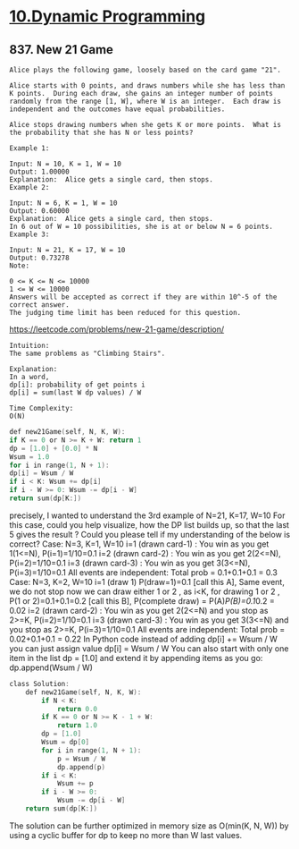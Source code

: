 

# [10.Dynamic Programming](/dynamic-programming.md)

## 837. New 21 Game

    Alice plays the following game, loosely based on the card game "21".
    
    Alice starts with 0 points, and draws numbers while she has less than K points.  During each draw, she gains an integer number of points randomly from the range [1, W], where W is an integer.  Each draw is independent and the outcomes have equal probabilities.
    
    Alice stops drawing numbers when she gets K or more points.  What is the probability that she has N or less points?
    
    Example 1:
    
    Input: N = 10, K = 1, W = 10
    Output: 1.00000
    Explanation:  Alice gets a single card, then stops.
    Example 2:
    
    Input: N = 6, K = 1, W = 10
    Output: 0.60000
    Explanation:  Alice gets a single card, then stops.
    In 6 out of W = 10 possibilities, she is at or below N = 6 points.
    Example 3:
    
    Input: N = 21, K = 17, W = 10
    Output: 0.73278
    Note:
    
    0 <= K <= N <= 10000
    1 <= W <= 10000
    Answers will be accepted as correct if they are within 10^-5 of the correct answer.
    The judging time limit has been reduced for this question.


https://leetcode.com/problems/new-21-game/description/

    Intuition:
    The same problems as "Climbing Stairs".
    
    Explanation:
    In a word,
    dp[i]: probability of get points i
    dp[i] = sum(last W dp values) / W
    
    Time Complexity:
    O(N)
    
```c
def new21Game(self, N, K, W):
if K == 0 or N >= K + W: return 1
dp = [1.0] + [0.0] * N
Wsum = 1.0
for i in range(1, N + 1):
dp[i] = Wsum / W
if i < K: Wsum += dp[i]
if i - W >= 0: Wsum -= dp[i - W]
return sum(dp[K:])
```

precisely, I wanted to understand the 3rd example of N=21, K=17, W=10
For this case, could you help visualize, how the DP list builds up, so that the last 5 gives the result ?
Could you please tell if my understanding of the below is correct?
Case: N=3, K=1, W=10
i=1 (drawn card-1) : You win as you get 1(1<=N), P(i=1)=1/10=0.1
i=2 (drawn card-2) : You win as you get 2(2<=N), P(i=2)=1/10=0.1
i=3 (drawn card-3) : You win as you get 3(3<=N), P(i=3)=1/10=0.1
All events are independent: Total prob = 0.1+0.1+0.1 = 0.3
Case: N=3, K=2, W=10
i=1 (draw 1) P(draw=1)=0.1 [call this A], Same event, we do not stop now we can draw either 1 or 2 , as i<K, for drawing 1 or 2 , P(1 or 2)=0.1+0.1=0.2 [call this B], P(complete draw) = P(A)*P(B)=0.1*0.2 = 0.02
i=2 (drawn card-2) : You win as you get 2(2<=N) and you stop as 2>=K, P(i=2)=1/10=0.1
i=3 (drawn card-3) : You win as you get 3(3<=N) and you stop as 2>=K, P(i=3)=1/10=0.1
All events are independent: Total prob = 0.02+0.1+0.1 = 0.22
In Python code instead of adding dp[i] += Wsum / W you can just assign value dp[i] = Wsum / W
You can also start with only one item in the list dp = [1.0] and extend it by appending items as you go: dp.append(Wsum / W)

```c
class Solution:
    def new21Game(self, N, K, W):
        if N < K:
            return 0.0
        if K == 0 or N >= K - 1 + W:
            return 1.0
        dp = [1.0]
        Wsum = dp[0]
        for i in range(1, N + 1):
            p = Wsum / W
            dp.append(p)
        if i < K:
            Wsum += p
        if i - W >= 0:
            Wsum -= dp[i - W]
    return sum(dp[K:])
```

The solution can be further optimized in memory size as O(min(K, N, W)) by using a cyclic buffer for dp to keep no more than W last values.
